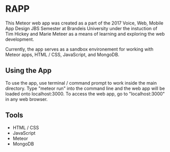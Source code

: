 # RAPP
This Meteor web app was created as a part of the 2017 Voice, Web, Mobile App Design JBS Semester at Brandeis University under the instuction of Tim Hickey and Marie Meteer as a means of learning and exploring the web development.

Currently, the app serves as a sandbox environement for working with Meteor apps, HTML / CSS, JavaScript, and MongoDB.

## Using the App
To use the app, use terminal / command prompt to work inside the main directory. Type "meteor run" into the command line and the web app will be loaded onto localhost:3000. To access the web app, go to "localhost:3000" in any web browser. 

## Tools
* HTML / CSS
* JavaScript
* Meteor
* MongoDB
